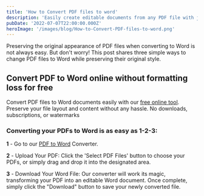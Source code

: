 ```yaml
---
title: 'How to Convert PDF files to word'
description: 'Easily create editable documents from any PDF file with just one click.'
pubDate: '2022-07-07T22:00:00.000Z'
heroImage: '/images/blog/How-to-Convert-PDF-files-to-word.png'
---
```



Preserving the original appearance of PDF files when converting to Word is not always easy. But don't worry! This post shares three simple ways to change PDF files to Word while preserving their original style.



## Convert PDF to Word online without formatting loss for free

Convert PDF files to Word documents easily with our [free online tool](https://www.pdfequips.com/pdf-to-word). Preserve your file layout and content without any hassle. No downloads, subscriptions, or watermarks


### Converting your PDFs to Word is as easy as 1-2-3:


**1** - Go to our [PDF to Word](https://www.pdfequips.com/pdf-to-word) Converter.

**2** - Upload Your PDF: Click the 'Select PDF Files' button to choose your PDFs, or simply drag and drop it into the designated area.

**3** - Download Your Word File: Our converter will work its magic, transforming your PDF into an editable Word document. Once complete, simply click the "Download" button to save your newly converted file.